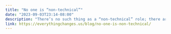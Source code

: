 ```yaml
---
title: "No one is “non-technical”"
date: "2023-09-03T23:14-08:00"
description: "There’s no such thing as a “non-technical” role; there are only different techniques."
link: https://everythingchanges.us/blog/no-one-is-non-technical/
---
```

